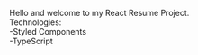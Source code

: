 Hello and welcome to my React Resume Project. 
<br>
Technologies: <br>
-Styled Components <br>
-TypeScript <br>

